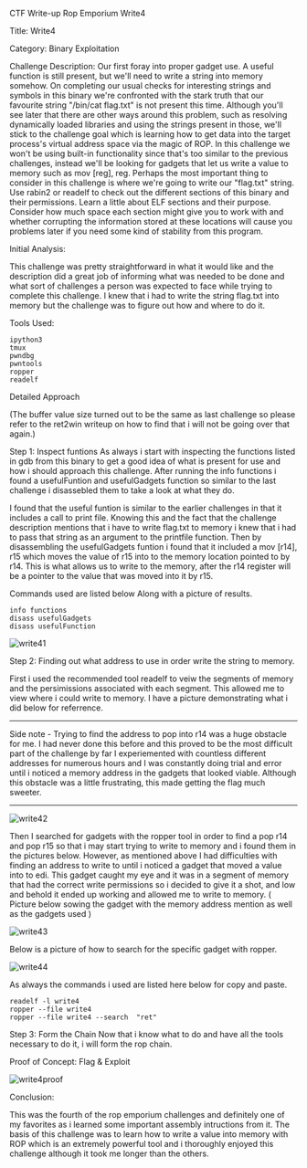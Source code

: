 CTF Write-up Rop Emporium Write4

Title: Write4

Category: Binary Exploitation

Challenge Description: 
Our first foray into proper gadget use. A useful function is still present, but we'll need to write a string into memory somehow. On completing our usual checks for interesting strings and symbols in this binary we're confronted with the stark truth that our favourite string "/bin/cat flag.txt" is not present this time. Although you'll see later that there are other ways around this problem, such as resolving dynamically loaded libraries and using the strings present in those, we'll stick to the challenge goal which is learning how to get data into the target process's virtual address space via the magic of ROP. In this challenge we won't be using built-in functionality since that's too similar to the previous challenges, instead we'll be looking for gadgets that let us write a value to memory such as mov [reg], reg. Perhaps the most important thing to consider in this challenge is where we're going to write our "flag.txt" string. Use rabin2 or readelf to check out the different sections of this binary and their permissions. Learn a little about ELF sections and their purpose. Consider how much space each section might give you to work with and whether corrupting the information stored at these locations will cause you problems later if you need some kind of stability from this program.  



Initial Analysis:

This challenge was pretty straightforward in what it would like and the description did a great job of informing what was needed to be done and what sort of challenges a person was 
expected to face while trying to complete this challenge. I knew that i had to write the string flag.txt into memory but the challenge was to figure out how and where to do it.

Tools Used:

    ipython3
    tmux
    pwndbg
    pwntools
    ropper
    readelf
    

Detailed Approach

(The buffer value size turned out to be the same as last challenge so please refer to the ret2win writeup on how to find that i will not be going over that again.)

Step 1: Inspect funtions
As always i start with inspecting the functions listed in gdb from this binary to get a good idea of what is present for use and how i should approach this challenge. After running the info functions i found a usefulFuntion and usefulGadgets function so similar to the last challenge i disassebled them to take a look at what they do.

I found that the useful funtion is similar to the earlier challenges in that it includes a call to print file. Knowing this and the fact that the challenge description mentions that i have to write flag.txt to memory i knew that i had to pass that string as an argument to the printfile function. Then by disassembling the usefulGadgets funtion i found that it included a mov [r14], r15 which moves the value of r15 into to the memory location pointed to by r14. This is what allows us to write to the memory, after the r14 register will be a pointer to the value that was moved into it 
by r15.

Commands used are listed below Along with a picture of results.

``` 
info functions
disass usefulGadgets
disass usefulFunction
```
![write41](https://github.com/Jaafar-G/ctf-writeups/assets/120587992/55b62c55-a896-419b-9f28-3738453df305)


Step 2: Finding out what address to use in order write the string to memory.

First i used the recommended tool readelf to veiw the segments of memory and the persimissions associated with each segment. This allowed me to view where i could write to memory.
I have a picture demonstrating what i did below for referrence.

*** 
Side note - Trying to find the address to pop into r14 was a huge obstacle for me. I had never done this before and this proved to be the most difficult part of the challenge by far
I experiemented with countless different addresses for numerous hours and I was constantly doing trial and error until i noticed a memory address in the gadgets that looked viable. 
Although this obstacle  was a little frustrating, this made getting the flag much sweeter.
***

![write42](https://github.com/Jaafar-G/ctf-writeups/assets/120587992/0e0ef250-d046-49ae-a8ed-05ac65e74db7)


Then I searched for gadgets with the ropper tool in order to find a pop r14 and pop r15 so that i may start trying to write to memory and i found them in the pictures below. However,
as mentioned above I had difficulties with finding an address to write to until i noticed a gadget that moved a value into to edi. This gadget caught my eye and it was in a segment
of memory that had the correct write permissions so i decided to give it a shot, and low and behold it ended up working and allowed me to write to memory. 
( Picture below sowing the gadget with the memory address mention as well as the gadgets used )

![write43](https://github.com/Jaafar-G/ctf-writeups/assets/120587992/66e5acdf-836e-4a24-af89-8809caa712f3)

Below is a picture of how to search for the specific gadget with ropper.

![write44](https://github.com/Jaafar-G/ctf-writeups/assets/120587992/426df81d-c5cd-4b01-ac78-a730d0a87f00)

As always the commands i used are listed here below for copy and paste.

```
readelf -l write4
ropper --file write4
ropper --file write4 --search  "ret"
```



Step 3: Form the Chain
Now that i know what to do and have all the tools necessary to do it, i will form the rop chain. 


Proof of Concept: Flag & Exploit

![write4proof](https://github.com/Jaafar-G/ctf-writeups/assets/120587992/1dc30b1a-87e6-4777-a6ab-2ffa387655ac)


Conclusion:

This was the fourth of the rop emporium challenges and definitely one of my favorites as i learned some important assembly intructions from it. The basis of this challenge
was to learn how to write a value into memory with ROP which is an extremely powerful tool and i thoroughly enjoyed this challenge although it took me longer than the others.
